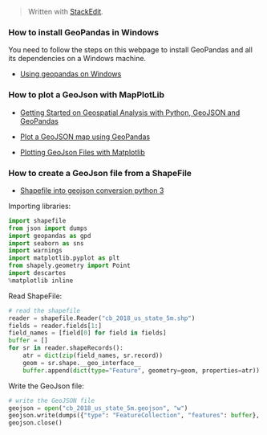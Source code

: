 


> Written with [StackEdit](https://stackedit.io/).

### How to install GeoPandas in Windows

You need to follow the steps on this webpage to install GeoPandas and all its dependencies on a Windows machine. 

- [Using geopandas on Windows](https://geoffboeing.com/2014/09/using-geopandas-windows/)

### How to plot a GeoJson with MapPlotLib

- [Getting Started on Geospatial Analysis with Python, GeoJSON and GeoPandas](https://www.twilio.com/blog/2017/08/geospatial-analysis-python-geojson-geopandas.html)

- [Plot a GeoJSON map using GeoPandas](https://medium.com/@h4k1m0u/plot-a-geojson-map-using-geopandas-be89e7a0b93b)

- [Plotting GeoJson Files with Matplotlib](https://medium.com/@tmango/plotting-geojson-files-with-matplotlib-5ed87df570ab)

### How to create a GeoJson file from a ShapeFile

- [Shapefile into geojson conversion python 3](https://stackoverflow.com/questions/43119040/shapefile-into-geojson-conversion-python-3)

Importing libraries:
```python
import shapefile
from json import dumps
import geopandas as gpd
import seaborn as sns
import warnings
import matplotlib.pyplot as plt
from shapely.geometry import Point
import descartes
%matplotlib inline
```
Read ShapeFile:

```python
# read the shapefile
reader = shapefile.Reader("cb_2018_us_state_5m.shp")
fields = reader.fields[1:]
field_names = [field[0] for field in fields]
buffer = []
for sr in reader.shapeRecords():
    atr = dict(zip(field_names, sr.record))
    geom = sr.shape.__geo_interface__
    buffer.append(dict(type="Feature", geometry=geom, properties=atr)) 
```
Write the GeoJson file:
```python
# write the GeoJSON file
geojson = open("cb_2018_us_state_5m.geojson", "w")
geojson.write(dumps({"type": "FeatureCollection", "features": buffer}, indent=2) + "\n")
geojson.close()
```
<!--stackedit_data:
eyJoaXN0b3J5IjpbLTE3NzYyMjk0ODJdfQ==
-->